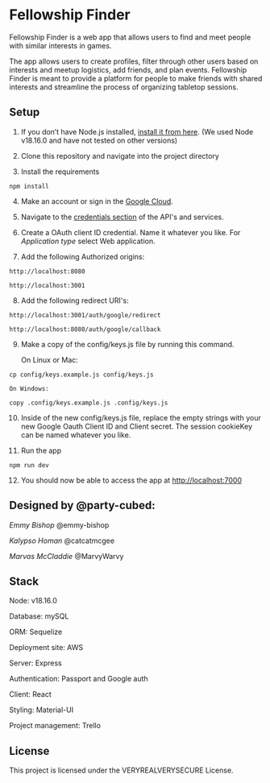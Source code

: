 # Fellowship Finder

Fellowship Finder is a web app that allows users to find and meet people with similar interests in games.

The app allows users to create profiles, filter through other users based on interests and meetup logistics, add friends, and plan events. Fellowship Finder is meant to provide a platform for people to make friends with shared interests and streamline the process of organizing tabletop sessions.

## Setup
1. If you don’t have Node.js installed, [install it from here](https://nodejs.org/en/). (We used Node v18.16.0 and have not tested on other versions)

2. Clone this repository and navigate into the project directory

3. Install the requirements

```
npm install
```

4. Make an account or sign in the [Google Cloud](https://cloud.google.com/).

5. Navigate to the [credentials section](https://console.cloud.google.com/apis/credentials?project=massive-concept-383720) of the API's and services.

6. Create a OAuth client ID credential. Name it whatever you like. For *Application type* select Web application. 

7. Add the following Authorized origins:
```
http://localhost:8080
```
```
http://localhost:3001
```

8. Add the following redirect URI's:

```
http://localhost:3001/auth/google/redirect
```
```
http://localhost:8080/auth/google/callback
```


9. Make a copy of the config/keys.js file by running this command.

    On Linux or Mac: 

```
cp config/keys.example.js config/keys.js
```

    On Windows:

```
copy .config/keys.example.js .config/keys.js
```

10. Inside of the new config/keys.js file, replace the empty strings with your new Google Oauth Client ID and Client secret. The session cookieKey can be named whatever you like. 

11. Run the app

```
npm run dev
```


12. You should now be able to access the app at [http://localhost:7000](http://localhost:7000)

## Designed by @party-cubed:
  *Emmy Bishop*
  @emmy-bishop

  *Kalypso Homan* 
  @catcatmcgee

  *Marvas McCladdie*
  @MarvyWarvy

## Stack

Node: v18.16.0

Database: mySQL

ORM: Sequelize

Deployment site: AWS

Server: Express

Authentication: Passport and Google auth

Client: React

Styling: Material-UI

Project management: Trello


## License
This project is licensed under the VERYREALVERYSECURE License.

